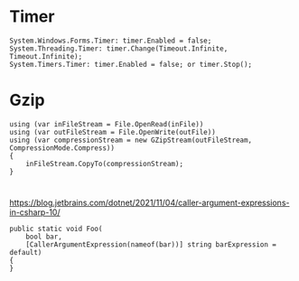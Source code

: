 # Timer
```
System.Windows.Forms.Timer: timer.Enabled = false;
System.Threading.Timer: timer.Change(Timeout.Infinite, Timeout.Infinite);
System.Timers.Timer: timer.Enabled = false; or timer.Stop();
```

# Gzip
```
using (var inFileStream = File.OpenRead(inFile))
using (var outFileStream = File.OpenWrite(outFile))
using (var compressionStream = new GZipStream(outFileStream, CompressionMode.Compress))
{
    inFileStream.CopyTo(compressionStream);
}
```

# 
https://blog.jetbrains.com/dotnet/2021/11/04/caller-argument-expressions-in-csharp-10/
```
public static void Foo(
    bool bar,
    [CallerArgumentExpression(nameof(bar))] string barExpression = default)
{
}
```
